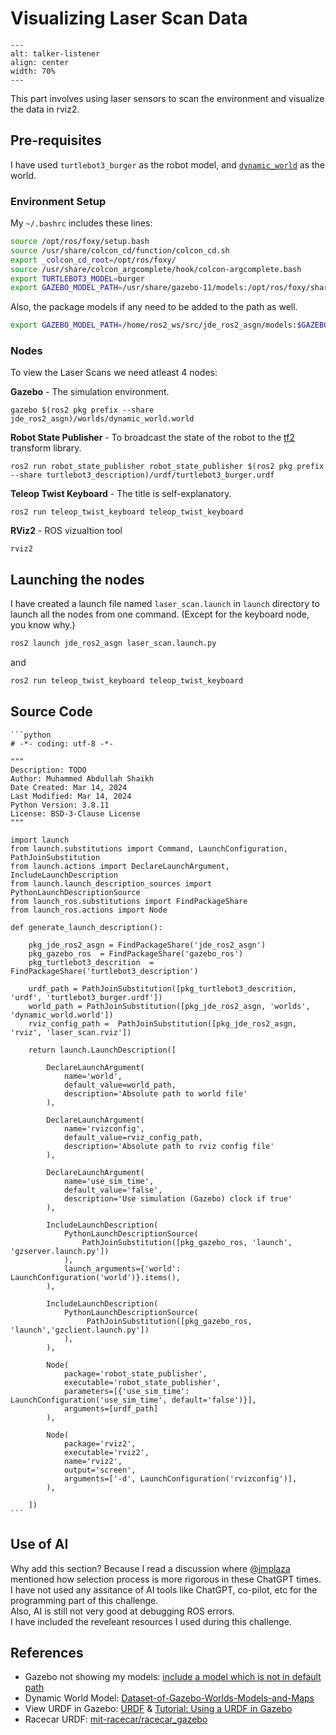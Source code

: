 # Visualizing Laser Scan Data

```{image} ../_static/gifs/Jack_Jack_Laser_Vision.webp
---
alt: talker-listener
align: center
width: 70%
---
```

This part involves using laser sensors to scan the environment and visualize the data in rviz2.

## Pre-requisites

I have used `turtlebot3_burger` as the robot model, and [`dynamic_world`](https://github.com/mlherd/Dataset-of-Gazebo-Worlds-Models-and-Maps/tree/master/worlds/dynamic_world) as the world.

### Environment Setup

My `~/.bashrc` includes these lines:
```bash
source /opt/ros/foxy/setup.bash
source /usr/share/colcon_cd/function/colcon_cd.sh
export _colcon_cd_root=/opt/ros/foxy/
source /usr/share/colcon_argcomplete/hook/colcon-argcomplete.bash
export TURTLEBOT3_MODEL=burger
export GAZEBO_MODEL_PATH=/usr/share/gazebo-11/models:/opt/ros/foxy/share/turtlebot3_gazebo/models/:$GAZEBO_MODEL_PATH
```

Also, the package models if any need to be added to the path as well.

```bash
export GAZEBO_MODEL_PATH=/home/ros2_ws/src/jde_ros2_asgn/models:$GAZEBO_MODEL_PATH
```

### Nodes

To view the Laser Scans we need atleast 4 nodes:

**Gazebo** - The simulation environment.
```
gazebo $(ros2 pkg prefix --share jde_ros2_asgn)/worlds/dynamic_world.world
```

**Robot State Publisher** - To broadcast the state of the robot to the [tf2](https://wiki.ros.org/tf2) transform library.
```
ros2 run robot_state_publisher robot_state_publisher $(ros2 pkg prefix --share turtlebot3_description)/urdf/turtlebot3_burger.urdf
```

**Teleop Twist Keyboard** - The title is self-explanatory.
```
ros2 run teleop_twist_keyboard teleop_twist_keyboard
```
**RViz2** - ROS vizualtion tool
```
rviz2
```

## Launching the nodes

I have created a launch file named `laser_scan.launch` in `launch` directory to launch all the nodes from one command.
(Except for the keyboard node, you know why.)

```bash
ros2 launch jde_ros2_asgn laser_scan.launch.py
```
and 
```bash
ros2 run teleop_twist_keyboard teleop_twist_keyboard
```

## Source Code

````{dropdown} laser_scan.launch.py
```python
# -*- coding: utf-8 -*-

"""
Description: TODO
Author: Muhammed Abdullah Shaikh
Date Created: Mar 14, 2024
Last Modified: Mar 14, 2024
Python Version: 3.8.11
License: BSD-3-Clause License
"""

import launch
from launch.substitutions import Command, LaunchConfiguration, PathJoinSubstitution
from launch.actions import DeclareLaunchArgument, IncludeLaunchDescription
from launch.launch_description_sources import PythonLaunchDescriptionSource
from launch_ros.substitutions import FindPackageShare
from launch_ros.actions import Node

def generate_launch_description():

    pkg_jde_ros2_asgn = FindPackageShare('jde_ros2_asgn')
    pkg_gazebo_ros  = FindPackageShare('gazebo_ros')
    pkg_turtlebot3_descrition  = FindPackageShare('turtlebot3_description')

    urdf_path = PathJoinSubstitution([pkg_turtlebot3_descrition, 'urdf', 'turtlebot3_burger.urdf'])
    world_path = PathJoinSubstitution([pkg_jde_ros2_asgn, 'worlds', 'dynamic_world.world']) 
    rviz_config_path =  PathJoinSubstitution([pkg_jde_ros2_asgn, 'rviz', 'laser_scan.rviz'])  

    return launch.LaunchDescription([
        
        DeclareLaunchArgument(
            name='world', 
            default_value=world_path,
            description='Absolute path to world file'
        ),

        DeclareLaunchArgument(
            name='rvizconfig',
            default_value=rviz_config_path,
            description='Absolute path to rviz config file'
        ),

        DeclareLaunchArgument(
            name='use_sim_time',
            default_value='false',
            description='Use simulation (Gazebo) clock if true'
        ),

        IncludeLaunchDescription(
            PythonLaunchDescriptionSource(
                PathJoinSubstitution([pkg_gazebo_ros, 'launch', 'gzserver.launch.py'])
            ),
            launch_arguments={'world': LaunchConfiguration('world')}.items(),
        ),

        IncludeLaunchDescription(
            PythonLaunchDescriptionSource(
                 PathJoinSubstitution([pkg_gazebo_ros, 'launch','gzclient.launch.py'])
            ),
        ),

        Node(
            package='robot_state_publisher',
            executable='robot_state_publisher',
            parameters=[{'use_sim_time': LaunchConfiguration('use_sim_time', default='false')}],
            arguments=[urdf_path]
        ),
        
        Node(
            package='rviz2',
            executable='rviz2',
            name='rviz2',
            output='screen',
            arguments=['-d', LaunchConfiguration('rvizconfig')],
        ),

    ])
```
````

## Use of AI

Why add this section? Because I read a discussion where [@jmplaza](https://github.com/jmplaza) mentioned how selection process is more rigorous in these ChatGPT times.
<br>
I have not used any assitance of AI tools like ChatGPT, co-pilot, etc for the programming part of this challenge.
<br>
Also, AI is still not very good at debugging ROS errors.
<br>
I have included the reveleant resources I used during this challenge.


## References

* Gazebo not showing my models: [include a model which is not in default path](https://answers.gazebosim.org/question/24935/how-to-include-a-model-which-is-not-in-default-path/#:~:text=You%20can%20check%20the%20current%20value%20of%20GAZEBO_MODEL_PATH,them%20using%20%3A%20export%20GAZEBO_MODEL_PATH%3D%24GAZEBO_MODEL_PATH%3A%3Cpath%20to%20your%20model%3E)
* Dynamic World Model: [Dataset-of-Gazebo-Worlds-Models-and-Maps](https://github.com/mlherd/Dataset-of-Gazebo-Worlds-Models-and-Maps/tree/master/worlds/dynamic_world)
* View URDF in Gazebo: [URDF](https://docs.ros.org/en/foxy/Tutorials/Intermediate/URDF/URDF-Main.html) & [Tutorial: Using a URDF in Gazebo](https://classic.gazebosim.org/tutorials?tut=ros_urdf)
* Racecar URDF: [mit-racecar/racecar_gazebo](https://github.com/mit-racecar/racecar_gazebo/blob/master/racecar_description/urdf/racecar.xacro)  
